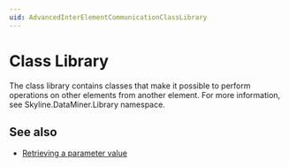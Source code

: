 ```yaml
---
uid: AdvancedInterElementCommunicationClassLibrary
---
```


# Class Library

The class library contains classes that make it possible to perform operations on other elements from another element. For more information, see Skyline.DataMiner.Library namespace.

## See also

- [Retrieving a parameter value](xref:ClassLibraryExamples#retrieving-a-parameter-value)
